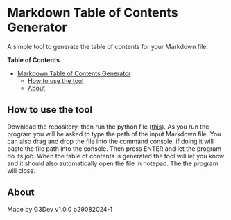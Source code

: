 # Markdown Table of Contents Generator
A simple tool to generate the table of contents for your Markdown file.

**Table of Contents**
+ [Markdown Table of Contents Generator](#markdown-table-of-contents-generator)
	+ [How to use the tool](#how-to-use-the-tool)
	+ [About](#about)

## How to use the tool
Download the repository, then run the python file ([this](https://github.com/G3Dev-0/Markdown-TOC-Generator/blob/main/MD_TOC_Generator.py)).
As you run the program you will be asked to type the path of the input Markdown file. You can also drag and drop the file into the command console, if doing it will paste the file path into the console.
Then press ENTER and let the program do its job.
When the table of contents is generated the tool will let you know and it should also automatically open the file in notepad.
The the program will close.

## About
Made by G3Dev
v1.0.0 b29082024-1
